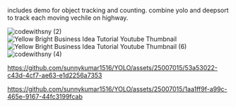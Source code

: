 includes demo for object tracking and counting. 
combine yolo and deepsort to track each moving vechile on highway.

![codewithsny (2)](https://github.com/sunnykumar1516/YOLO/assets/25007015/84b1eece-c2c5-4003-8e1b-982d41e900f1)
![Yellow Bright Business Idea Tutorial Youtube Thumbnail](https://github.com/sunnykumar1516/YOLO/assets/25007015/0eb0491a-d2f4-4c0a-95ca-1a1b9fa36a4f)
![Yellow Bright Business Idea Tutorial Youtube Thumbnail (6)](https://github.com/sunnykumar1516/YOLO/assets/25007015/ad0a071e-ebbd-4d45-b313-717daa2b9e6c)
![codewithsny (4)](https://github.com/sunnykumar1516/YOLO/assets/25007015/a016daa6-f468-4a18-9f03-a5c8c6d9d388)


https://github.com/sunnykumar1516/YOLO/assets/25007015/53a53022-c43d-4cf7-ae63-e1d2256a7353



https://github.com/sunnykumar1516/YOLO/assets/25007015/1aa1ff9f-a99c-465e-9167-44fc3199fcab

